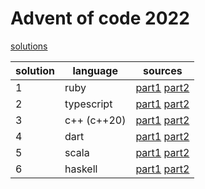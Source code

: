 # Advent of code 2022

[solutions](./solutions)

| solution | language | sources |
| - | - | - |
| 1 | ruby | [part1](./solutions/day1-part1.rb) [part2](./solutions/day1-part2.rb) |
| 2 | typescript | [part1](./solutions/day2-part1.ts) [part2](./solutions/day2-part2.ts) |
| 3 | c++ (c++20) | [part1](./solutions/day3-part1.cc) [part2](./solutions/day3-part2.cc) |
| 4 | dart | [part1](./solutions/day4-part1.dart) [part2](./solutions/day4-part2.dart) |
| 5 | scala | [part1](./solutions/day5-part1.scala) [part2](./solutions/day5-part2.scala) |
| 6 | haskell | [part1](./solutions/day6-part1.hs) [part2](./solutions/day6-part2.hs) |
